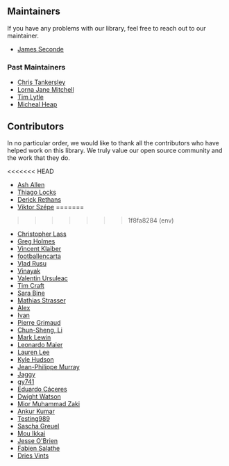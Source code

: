 ## Maintainers

If you have any problems with our library, feel free to reach out to our
maintainer.

* [James Seconde](https://github.com/secondejk)

### Past Maintainers

* [Chris Tankersley](https://github.com/dragonmantank)
* [Lorna Jane Mitchell](https://github.com/lornajane)
* [Tim Lytle](https://github.com/tjlytle)
* [Micheal Heap](https://github.com/mheap)

## Contributors

In no particular order, we would like to thank all the contributors who have
helped work on this library. We truly value our open source community and the
work that they do.

<<<<<<< HEAD
* [Ash Allen](https://github.com/ash-jc-allen)
* [Thiago Locks](https://github.com/thiagolcks)
* [Derick Rethans](https://github.com/derickr)
* [Viktor Szépe](https://github.com/szepeviktor)
=======
>>>>>>> 1f8fa8284 (env)
* [Christopher Lass](https://github.com/arubacao)
* [Greg Holmes](https://github.com/GregHolmes)
* [Vincent Klaiber](https://github.com/vinkla)
* [footballencarta](https://github.com/footballencarta)
* [Vlad Rusu](https://github.com/vladrusu)
* [Vinayak](https://github.com/vinayak42)
* [Valentin Ursuleac](https://github.com/ursuleacv)
* [Tim Craft](https://github.com/timcraft)
* [Sara Bine](https://github.com/sbine)
* [Mathias Strasser](https://github.com/roukmoute)
* [Alex](https://github.com/pushkyn)
* [Ivan](https://github.com/prog1dev)
* [Pierre Grimaud](https://github.com/pgrimaud)
* [Chun-Sheng, Li](https://github.com/peter279k)
* [Mark Lewin](https://github.com/marklewin)
* [Leonardo Maier](https://github.com/leonardomaier)
* [Lauren Lee](https://github.com/laurenelee)
* [Kyle Hudson](https://github.com/kylejmhudson)
* [Jean-Philippe Murray](https://github.com/jpmurray)
* [Jaggy](https://github.com/jaggy)
* [gy741](https://github.com/gy741)
* [Eduardo Cáceres](https://github.com/eduherminio)
* [Dwight Watson](https://github.com/dwightwatson)
* [Mior Muhammad Zaki](https://github.com/crynobone)
* [Ankur Kumar](https://github.com/ankurk91)
* [Testing989](https://github.com/Testing989)
* [Sascha Greuel](https://github.com/SoftCreatR)
* [Mou Ikkai](https://github.com/Mou-Ikkai)
* [Jesse O'Brien](https://github.com/JesseObrien)
* [Fabien Salathe](https://github.com/BafS)
* [Dries Vints](https://github.com/driesvints)
